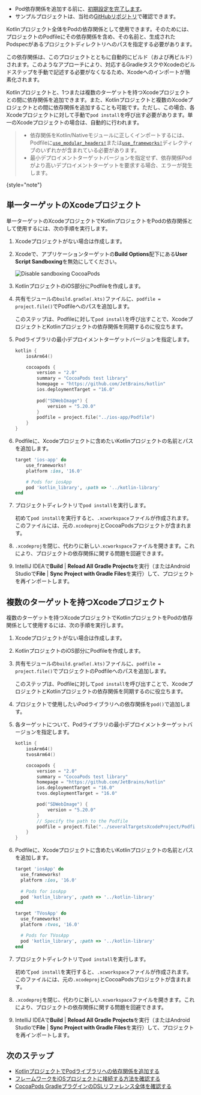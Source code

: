 [//]: # (title: KotlinプロジェクトをCocoaPodsの依存関係として使用する)

<tldr>

* Pod依存関係を追加する前に、[初期設定を完了します](multiplatform-cocoapods-overview.md#set-up-an-environment-to-work-with-cocoapods)。
* サンプルプロジェクトは、当社の[GitHubリポジトリ](https://github.com/Kotlin/kmp-with-cocoapods-multitarget-xcode-sample)で確認できます。

</tldr>

Kotlinプロジェクト全体をPodの依存関係として使用できます。そのためには、プロジェクトのPodfileにその依存関係を含め、その名前と、生成されたPodspecがあるプロジェクトディレクトリへのパスを指定する必要があります。

この依存関係は、このプロジェクトとともに自動的にビルド（および再ビルド）されます。このようなアプローチにより、対応するGradleタスクやXcodeのビルドステップを手動で記述する必要がなくなるため、Xcodeへのインポートが簡素化されます。

Kotlinプロジェクトと、1つまたは複数のターゲットを持つXcodeプロジェクトとの間に依存関係を追加できます。また、Kotlinプロジェクトと複数のXcodeプロジェクトとの間に依存関係を追加することも可能です。ただし、この場合、各Xcodeプロジェクトに対して手動で`pod install`を呼び出す必要があります。単一のXcodeプロジェクトの場合は、自動的に行われます。

> * 依存関係をKotlin/Nativeモジュールに正しくインポートするには、Podfileに[`use_modular_headers!`](https://guides.cocoapods.org/syntax/podfile.html#use_modular_headers_bang)または[`use_frameworks!`](https://guides.cocoapods.org/syntax/podfile.html#use_frameworks_bang)ディレクティブのいずれかが含まれている必要があります。
> * 最小デプロイメントターゲットバージョンを指定せず、依存関係Podがより高いデプロイメントターゲットを要求する場合、エラーが発生します。
>
{style="note"}

## 単一ターゲットのXcodeプロジェクト

単一ターゲットのXcodeプロジェクトでKotlinプロジェクトをPodの依存関係として使用するには、次の手順を実行します。

1.  Xcodeプロジェクトがない場合は作成します。
2.  Xcodeで、アプリケーションターゲットの**Build Options**配下にある**User Script Sandboxing**を無効にしてください。

    ![Disable sandboxing CocoaPods](disable-sandboxing-cocoapods.png)

3.  KotlinプロジェクトのiOS部分にPodfileを作成します。
4.  共有モジュールの`build.gradle(.kts)`ファイルに、`podfile = project.file()`でPodfileへのパスを追加します。

    このステップは、Podfileに対して`pod install`を呼び出すことで、XcodeプロジェクトとKotlinプロジェクトの依存関係を同期するのに役立ちます。
5.  Podライブラリの最小デプロイメントターゲットバージョンを指定します。

    ```kotlin
    kotlin {
        iosArm64()

        cocoapods {
            version = "2.0"
            summary = "CocoaPods test library"
            homepage = "https://github.com/JetBrains/kotlin"
            ios.deploymentTarget = "16.0"
   
            pod("SDWebImage") {
                version = "5.20.0"
            }
            podfile = project.file("../ios-app/Podfile")
        }
    }
    ```

6.  Podfileに、Xcodeプロジェクトに含めたいKotlinプロジェクトの名前とパスを追加します。

    ```ruby
    target 'ios-app' do
        use_frameworks!
        platform :ios, '16.0'
    
        # Pods for iosApp
        pod 'kotlin_library', :path => '../kotlin-library'
    end
    ```

7.  プロジェクトディレクトリで`pod install`を実行します。

    初めて`pod install`を実行すると、`.xcworkspace`ファイルが作成されます。このファイルには、元の`.xcodeproj`とCocoaPodsプロジェクトが含まれます。
8.  `.xcodeproj`を閉じ、代わりに新しい`.xcworkspace`ファイルを開きます。これにより、プロジェクトの依存関係に関する問題を回避できます。
9.  IntelliJ IDEAで**Build** | **Reload All Gradle Projects**を実行（またはAndroid Studioで**File** | **Sync Project with Gradle Files**を実行）して、プロジェクトを再インポートします。

## 複数のターゲットを持つXcodeプロジェクト

複数のターゲットを持つXcodeプロジェクトでKotlinプロジェクトをPodの依存関係として使用するには、次の手順を実行します。

1.  Xcodeプロジェクトがない場合は作成します。
2.  KotlinプロジェクトのiOS部分にPodfileを作成します。
3.  共有モジュールの`build.gradle(.kts)`ファイルに、`podfile = project.file()`でプロジェクトのPodfileへのパスを追加します。

    このステップは、Podfileに対して`pod install`を呼び出すことで、XcodeプロジェクトとKotlinプロジェクトの依存関係を同期するのに役立ちます。
4.  プロジェクトで使用したいPodライブラリへの依存関係を`pod()`で追加します。
5.  各ターゲットについて、Podライブラリの最小デプロイメントターゲットバージョンを指定します。

    ```kotlin
    kotlin {
        iosArm64()
        tvosArm64()

        cocoapods {
            version = "2.0"
            summary = "CocoaPods test library"
            homepage = "https://github.com/JetBrains/kotlin"
            ios.deploymentTarget = "16.0"
            tvos.deploymentTarget = "16.0"

            pod("SDWebImage") {
                version = "5.20.0"
            }
            // Specify the path to the Podfile
            podfile = project.file("../severalTargetsXcodeProject/Podfile")
        }
    }
    ```

6.  Podfileに、Xcodeプロジェクトに含めたいKotlinプロジェクトの名前とパスを追加します。

    ```ruby
    target 'iosApp' do
      use_frameworks!
      platform :ios, '16.0'
   
      # Pods for iosApp
      pod 'kotlin_library', :path => '../kotlin-library'
    end

    target 'TVosApp' do
      use_frameworks!
      platform :tvos, '16.0'

      # Pods for TVosApp
      pod 'kotlin_library', :path => '../kotlin-library'
    end
    ```

7.  プロジェクトディレクトリで`pod install`を実行します。

    初めて`pod install`を実行すると、`.xcworkspace`ファイルが作成されます。このファイルには、元の`.xcodeproj`とCocoaPodsプロジェクトが含まれます。
8.  `.xcodeproj`を閉じ、代わりに新しい`.xcworkspace`ファイルを開きます。これにより、プロジェクトの依存関係に関する問題を回避できます。
9.  IntelliJ IDEAで**Build** | **Reload All Gradle Projects**を実行（またはAndroid Studioで**File** | **Sync Project with Gradle Files**を実行）して、プロジェクトを再インポートします。

## 次のステップ

*   [KotlinプロジェクトでPodライブラリへの依存関係を追加する](multiplatform-cocoapods-libraries.md)
*   [フレームワークをiOSプロジェクトに接続する方法を確認する](multiplatform-direct-integration.md)
*   [CocoaPods GradleプラグインのDSLリファレンス全体を確認する](multiplatform-cocoapods-dsl-reference.md)